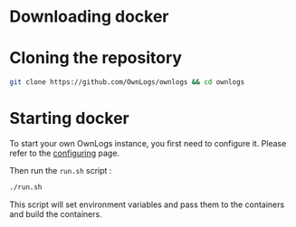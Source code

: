 # Downloading docker

# Cloning the repository

```bash snippet
git clone https://github.com/OwnLogs/ownlogs && cd ownlogs
```

# Starting docker

To start your own OwnLogs instance, you first need to configure it. Please refer to the [configuring](/docs/Configuration/General-config) page.

Then run the `run.sh` script :

```bash snippet
./run.sh
```

This script will set environment variables and pass them to the containers and build the containers.
